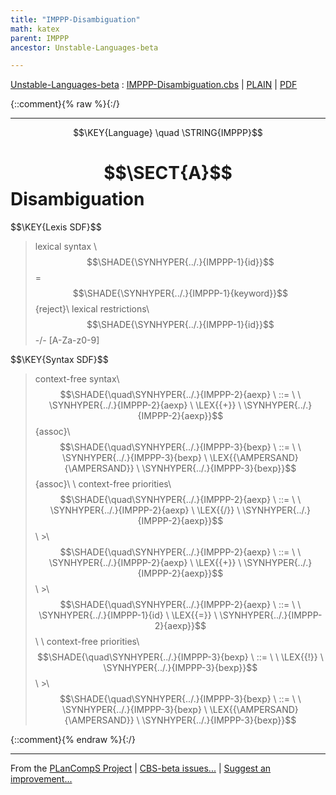 ```yaml
---
title: "IMPPP-Disambiguation"
math: katex
parent: IMPPP
ancestor: Unstable-Languages-beta

---
```

[Unstable-Languages-beta] : [IMPPP-Disambiguation.cbs] \| [PLAIN] \| [PDF]

{::comment}{% raw %}{:/}


----

$$\KEY{Language} \quad \STRING{IMPPP}$$

# $$\SECT{A}$$ Disambiguation
           


\$$\KEY{Lexis SDF}$$

>    lexical syntax \\
>      $$\SHADE{\SYNHYPER{../.}{IMPPP-1}{id}}$$ = $$\SHADE{\SYNHYPER{../.}{IMPPP-1}{keyword}}$$ {reject}\\
>    lexical restrictions\\
>      $$\SHADE{\SYNHYPER{../.}{IMPPP-1}{id}}$$ -/- [A-Za-z0-9]

\$$\KEY{Syntax SDF}$$

>    context-free syntax\\
>    $$\SHADE{\quad\SYNHYPER{../.}{IMPPP-2}{aexp}  \ ::= \  \  \SYNHYPER{../.}{IMPPP-2}{aexp} \ \LEX{{+}} \ \SYNHYPER{../.}{IMPPP-2}{aexp}}$$  {assoc}\\
>    $$\SHADE{\quad\SYNHYPER{../.}{IMPPP-3}{bexp}  \ ::= \  \  \SYNHYPER{../.}{IMPPP-3}{bexp} \ \LEX{{\AMPERSAND}{\AMPERSAND}} \ \SYNHYPER{../.}{IMPPP-3}{bexp}}$$ {assoc}\\
>    \\
>    context-free priorities\\
>    $$\SHADE{\quad\SYNHYPER{../.}{IMPPP-2}{aexp}  \ ::= \  \  \SYNHYPER{../.}{IMPPP-2}{aexp} \ \LEX{{/}} \ \SYNHYPER{../.}{IMPPP-2}{aexp}}$$\\
>    \>\\
>    $$\SHADE{\quad\SYNHYPER{../.}{IMPPP-2}{aexp}  \ ::= \  \  \SYNHYPER{../.}{IMPPP-2}{aexp} \ \LEX{{+}} \ \SYNHYPER{../.}{IMPPP-2}{aexp}}$$\\
>    \>\\
>    $$\SHADE{\quad\SYNHYPER{../.}{IMPPP-2}{aexp}  \ ::= \  \  \SYNHYPER{../.}{IMPPP-1}{id} \ \LEX{{=}} \ \SYNHYPER{../.}{IMPPP-2}{aexp}}$$\\
>    \\
>    context-free priorities\\
>    $$\SHADE{\quad\SYNHYPER{../.}{IMPPP-3}{bexp}  \ ::= \  \  \LEX{{!}} \ \SYNHYPER{../.}{IMPPP-3}{bexp}}$$\\
>    \>\\
>    $$\SHADE{\quad\SYNHYPER{../.}{IMPPP-3}{bexp}  \ ::= \  \  \SYNHYPER{../.}{IMPPP-3}{bexp} \ \LEX{{\AMPERSAND}{\AMPERSAND}} \ \SYNHYPER{../.}{IMPPP-3}{bexp}}$$



[Funcons-beta]: /CBS-beta/math/Funcons-beta
  "FUNCONS-BETA"
[Unstable-Funcons-beta]: /CBS-beta/math/Unstable-Funcons-beta
  "UNSTABLE-FUNCONS-BETA"
[Languages-beta]: /CBS-beta/math/Languages-beta
  "LANGUAGES-BETA"
[Unstable-Languages-beta]: /CBS-beta/math/Unstable-Languages-beta
  "UNSTABLE-LANGUAGES-BETA"
[CBS-beta]: /CBS-beta
  "CBS-BETA"
[IMPPP-Disambiguation.cbs]: https://github.com/plancomps/CBS-beta/blob/math/Unstable-Languages-beta/IMP-Plus-Plus/IMPPP-cbs/IMPPP/IMPPP-Disambiguation/IMPPP-Disambiguation.cbs
  "CBS SOURCE FILE ON GITHUB"
[PLAIN]: /CBS-beta/docs/Unstable-Languages-beta/IMP-Plus-Plus/IMPPP-cbs/IMPPP/IMPPP-Disambiguation
  "CBS SOURCE WEB PAGE"
 [PRETTY]: /CBS-beta/math/Unstable-Languages-beta/IMP-Plus-Plus/IMPPP-cbs/IMPPP/IMPPP-Disambiguation
  "CBS-KATEX WEB PAGE"
[PDF]: https://github.com/plancomps/CBS-beta/blob/math/Unstable-Languages-beta/IMP-Plus-Plus/IMPPP-cbs/IMPPP/IMPPP-Disambiguation/IMPPP-Disambiguation.pdf
  "CBS-LATEX PDF FILE"
[PLanCompS Project]: https://plancomps.github.io
  "PROGRAMMING LANGUAGE COMPONENTS AND SPECIFICATIONS PROJECT HOME PAGE"
{::comment}{% endraw %}{:/}


____

From the [PLanCompS Project] | [CBS-beta issues...] | [Suggest an improvement...]

[CBS-beta issues...]: https://github.com/plancomps/CBS-beta/issues
  "CBS-BETA ISSUE REPORTS ON GITHUB"
[Suggest an improvement...]: mailto:plancomps@gmail.com?Subject=CBS-beta%20-%20comment&Body=Re%3A%20CBS-beta%20specification%20at%20IMPPP/IMPPP-Disambiguation/IMPPP-Disambiguation.cbs%0A%0AComment/Query/Issue/Suggestion%3A%0A%0A%0ASignature%3A%0A
  "GENERATE AN EMAIL TEMPLATE"
